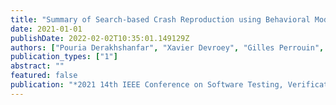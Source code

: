```yaml
---
title: "Summary of Search-based Crash Reproduction using Behavioral Model Seeding"
date: 2021-01-01
publishDate: 2022-02-02T10:35:01.149129Z
authors: ["Pouria Derakhshanfar", "Xavier Devroey", "Gilles Perrouin", "Andy Zaidman", "Arie van Deursen"]
publication_types: ["1"]
abstract: ""
featured: false
publication: "*2021 14th IEEE Conference on Software Testing, Verification and Validation (ICST)*"
---
```


